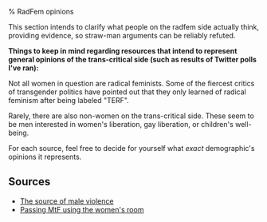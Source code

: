 % RadFem opinions

This section intends to clarify what people on the radfem side
actually think, providing evidence, so straw-man arguments can be
reliably refuted.

**Things to keep in mind regarding resources that intend to
represent general opinions of the trans-critical side (such as
results of Twitter polls I've ran):**
    
Not all women in question are radical feminists.  Some of the fiercest
critics of transgender politics have pointed out that they only
learned of radical feminism after being labeled "TERF".

Rarely, there are also non-women on the trans-critical side.  These
seem to be men interested in women's liberation, gay liberation, or
children's well-being.

For each source, feel free to decide for yourself what *exact*
demographic's opinions it represents.

## Sources

- [The source of male violence](male-violence-reason.html)
- [Passing MtF using the women's room](passing-tw-using-bathroom.html)
